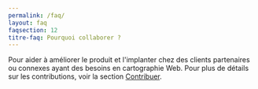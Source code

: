 ```yaml
---
permalink: /faq/
layout: faq
faqsection: 12
titre-faq: Pourquoi collaborer ?
---
```



Pour aider à améliorer le produit et l'implanter chez des clients partenaires ou connexes ayant des besoins en cartographie Web. Pour plus de détails sur les contributions, voir la section [Contribuer](/site-web/contribuer).
